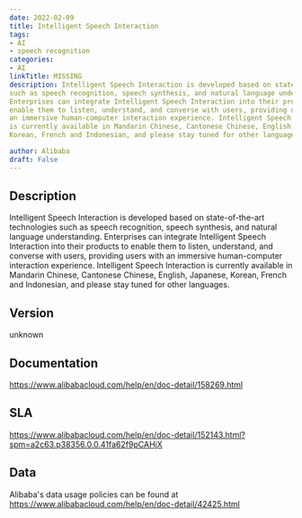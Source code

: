 ```yaml
---
date: 2022-02-09
title: Intelligent Speech Interaction
tags: 
- AI
- speech recognition
categories: 
- AI
linkTitle: MISSING
description: Intelligent Speech Interaction is developed based on state-of-the-art technologies
such as speech recognition, speech synthesis, and natural language understanding.
Enterprises can integrate Intelligent Speech Interaction into their products to
enable them to listen, understand, and converse with users, providing users with
an immersive human-computer interaction experience. Intelligent Speech Interaction
is currently available in Mandarin Chinese, Cantonese Chinese, English, Japanese,
Korean, French and Indonesian, and please stay tuned for other languages.

author: Alibaba
draft: False
---
```


## Description

Intelligent Speech Interaction is developed based on state-of-the-art technologies
such as speech recognition, speech synthesis, and natural language understanding.
Enterprises can integrate Intelligent Speech Interaction into their products to
enable them to listen, understand, and converse with users, providing users with
an immersive human-computer interaction experience. Intelligent Speech Interaction
is currently available in Mandarin Chinese, Cantonese Chinese, English, Japanese,
Korean, French and Indonesian, and please stay tuned for other languages.


## Version

unknown

## Documentation

https://www.alibabacloud.com/help/en/doc-detail/158269.html

## SLA

https://www.alibabacloud.com/help/en/doc-detail/152143.html?spm=a2c63.p38356.0.0.41fa62f9pCAHjX

## Data

Alibaba's data usage policies can be found at https://www.alibabacloud.com/help/en/doc-detail/42425.html
